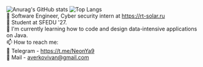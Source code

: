 ![Anurag's GitHub stats](https://github-readme-stats.vercel.app/api?username=Ne0nYa&show_icons=true&theme=gruvbox) 
![Top Langs](https://github-readme-stats.vercel.app/api/top-langs/?username=Ne0nYa&layout=compact) <br />
🌱 Software Engineer, Cyber security intern at https://rt-solar.ru <br />
🔭 Student at SFEDU '27. <br />
🤔 I'm currently learning how to code and design data-intensive applications on Java. <br />
📫 How to reach me: <br />
📲 Telegram - https://t.me/NeonYa9 <br />
📨 Mail - averkovivan@gmail.com <br />

